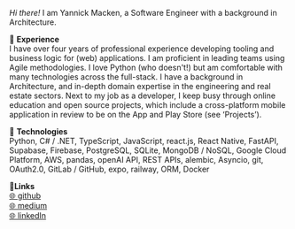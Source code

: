 *Hi there!* I am Yannick Macken, a Software Engineer with a background in Architecture.

🌟 **Experience**\
I have over four years of professional experience developing tooling and business logic for (web) applications. I am proficient in leading teams using Agile methodologies. I love Python (who doesn't!) but am comfortable with many technologies across the full-stack. I have a background in Architecture, and in-depth domain expertise in the engineering and real estate sectors. Next to my job as a developer, I keep busy through online education and open source projects, which include a cross-platform mobile application in review to be on the App and Play Store (see ‘Projects’).

🦾 **Technologies**\
Python, C# / .NET, TypeScript, JavaScript, react.js, React Native, FastAPI, Supabase, Firebase, PostgreSQL, SQLite, MongoDB / NoSQL, Google Cloud Platform, AWS, pandas, openAI API, REST APIs, alembic, Asyncio, git, OAuth2.0, GitLab / GitHub, expo, railway, ORM, Docker

🔗**Links**\
[🌐 github](https://github.com/yannickmacken) \
[🌐 medium](https://medium.com/@yannickmacken) \
[🌐 linkedIn](https://www.linkedin.com/in/yannickmacken/)

